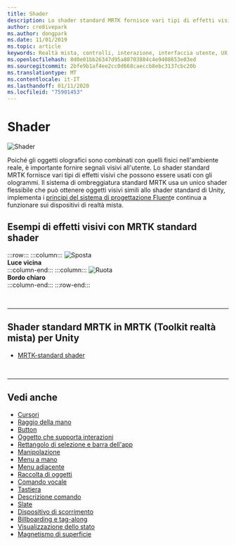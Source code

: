 ```yaml
---
title: Shader
description: Lo shader standard MRTK fornisce vari tipi di effetti visivi che possono essere usati con gli ologrammi.
author: cre8ivepark
ms.author: dongpark
ms.date: 11/01/2019
ms.topic: article
keywords: Realtà mista, controlli, interazione, interfaccia utente, UX
ms.openlocfilehash: 8d0e01bb26347d95a80703884c4e9408653e03ed
ms.sourcegitcommit: 2bfe9b1af4ee2cc0d668caeccb8ebc3137cbc20b
ms.translationtype: MT
ms.contentlocale: it-IT
ms.lasthandoff: 01/11/2020
ms.locfileid: "75901453"
---
```

# <a name="shader"></a>Shader

![Shader](images/UX/UX_Hero_StandardShader.jpg)

Poiché gli oggetti olografici sono combinati con quelli fisici nell'ambiente reale, è importante fornire segnali visivi all'utente. Lo shader standard MRTK fornisce vari tipi di effetti visivi che possono essere usati con gli ologrammi. Il sistema di ombreggiatura standard MRTK usa un unico shader flessibile che può ottenere oggetti visivi simili allo shader standard di Unity, implementa i [principi del sistema di progettazione Fluent](https://www.microsoft.com/design/fluent/#/)e continua a funzionare sui dispositivi di realtà mista.
<br>

## <a name="examples-of-visual-effects-using-mrtk-standard-shader"></a>Esempi di effetti visivi con MRTK standard shader 
:::row:::
    :::column:::
       ![Sposta](images/UX/UX_Button_Affordance_ProximityLight.jpg)<br>
       **Luce vicina**<br>
    :::column-end:::
    :::column:::
       ![Ruota](images/UX/UX_Button_Affordance_FocusHighlight.jpg)<br>
        **Bordo chiaro**<br>
    :::column-end:::
:::row-end:::

<br>

---

## <a name="mrtk-standard-shader-in-mrtk-mixed-reality-toolkit-for-unity"></a>Shader standard MRTK in MRTK (Toolkit realtà mista) per Unity

* [MRTK-standard shader](https://microsoft.github.io/MixedRealityToolkit-Unity/Documentation/README_MRTKStandardShader.html)


<br>

---

## <a name="see-also"></a>Vedi anche

* [Cursori](cursors.md)
* [Raggio della mano](point-and-commit.md)
* [Button](button.md)
* [Oggetto che supporta interazioni](interactable-object.md)
* [Rettangolo di selezione e barra dell'app](app-bar-and-bounding-box.md)
* [Manipolazione](direct-manipulation.md)
* [Menu a mano](hand-menu.md)
* [Menu adiacente](near-menu.md)
* [Raccolta di oggetti](object-collection.md)
* [Comando vocale](voice-input.md)
* [Tastiera](keyboard.md)
* [Descrizione comando](tooltip.md)
* [Slate](slate.md)
* [Dispositivo di scorrimento](slider.md)
* [Billboarding e tag-along](billboarding-and-tag-along.md)
* [Visualizzazione dello stato](progress.md)
* [Magnetismo di superficie](surface-magnetism.md)
